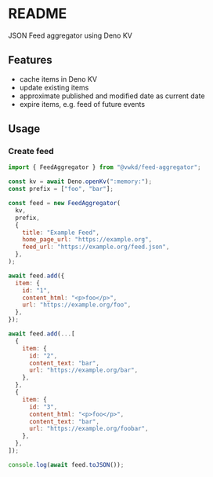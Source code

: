 # README

JSON Feed aggregator using Deno KV



## Features

- cache items in Deno KV
- update existing items
- approximate published and modified date as current date
- expire items, e.g. feed of future events



## Usage

### Create feed

```js
import { FeedAggregator } from "@vwkd/feed-aggregator";

const kv = await Deno.openKv(":memory:");
const prefix = ["foo", "bar"];

const feed = new FeedAggregator(
  kv,
  prefix,
  {
    title: "Example Feed",
    home_page_url: "https://example.org",
    feed_url: "https://example.org/feed.json",
  },
);

await feed.add({
  item: {
    id: "1",
    content_html: "<p>foo</p>",
    url: "https://example.org/foo",
  },
});

await feed.add(...[
  {
    item: {
      id: "2",
      content_text: "bar",
      url: "https://example.org/bar",
    },
  },
  {
    item: {
      id: "3",
      content_html: "<p>foo</p>",
      content_text: "bar",
      url: "https://example.org/foobar",
    },
  },
]);

console.log(await feed.toJSON());
```
